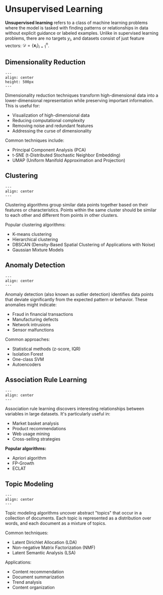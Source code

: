 # Unsupervised Learning

**Unsupervised learning** refers to a class of machine learning problems where the model is tasked with finding patterns or relationships in data without explicit guidance or labeled examples. Unlike in supervised learning problems, there are no targets $y_i$, and datasets consist of just feature vectors: $\mathcal D = \{\boldsymbol x_i\}_{i=1}^n$.

## Dimensionality Reduction

```{figure} https://buffml.com/wp-content/uploads/2022/12/Dimensionality_Reduction.png
---
align: center
height: 500px
---
```

Dimensionality reduction techniques transform high-dimensional data into a lower-dimensional representation while preserving important information. This is useful for:

- Visualization of high-dimensional data
- Reducing computational complexity
- Removing noise and redundant features
- Addressing the curse of dimensionality

Common techniques include:

- Principal Component Analysis (PCA)
- t-SNE (t-Distributed Stochastic Neighbor Embedding)
- UMAP (Uniform Manifold Approximation and Projection)

## Clustering

```{figure} https://media.licdn.com/dms/image/D4D12AQFdOCmVd8QVow/article-cover_image-shrink_720_1280/0/1680696595611?e=2147483647&v=beta&t=_BnRUyAeG4dxyHALQ0E48cL8pfvmGh7sUDxETG6LRoQ
---
align: center
---
```

Clustering algorithms group similar data points together based on their features or characteristics. Points within the same cluster should be similar to each other and different from points in other clusters.

Popular clustering algorithms:

- K-means clustering
- Hierarchical clustering
- DBSCAN (Density-Based Spatial Clustering of Applications with Noise)
- Gaussian Mixture Models

## Anomaly Detection

```{figure} https://www.quest.com/images/og/OGImage-AnomalyDetection_170064.jpg
---
align: center
---
```

Anomaly detection (also known as outlier detection) identifies data points that deviate significantly from the expected pattern or behavior. These anomalies might indicate:

- Fraud in financial transactions
- Manufacturing defects
- Network intrusions
- Sensor malfunctions

Common approaches:

- Statistical methods (z-score, IQR)
- Isolation Forest
- One-class SVM
- Autoencoders

## Association Rule Learning

```{figure} https://i0.wp.com/analyticsarora.com/wp-content/uploads/2022/06/association-rule-learning-visual-example-ml-interview.png?resize=800%2C600&ssl=1
---
align: center
---
```

Association rule learning discovers interesting relationships between variables in large datasets. It's particularly useful in:

- Market basket analysis
- Product recommendations
- Web usage mining
- Cross-selling strategies

**Popular algorithms:**

- Apriori algorithm
- FP-Growth
- ECLAT

## Topic Modeling

```{figure} https://d3lkc3n5th01x7.cloudfront.net/wp-content/uploads/2023/11/03043855/topic-modeling-in-NLP.svg
---
align: center
---
```

Topic modeling algorithms uncover abstract "topics" that occur in a collection of documents. Each topic is represented as a distribution over words, and each document as a mixture of topics.

Common techniques:

- Latent Dirichlet Allocation (LDA)
- Non-negative Matrix Factorization (NMF)
- Latent Semantic Analysis (LSA)

Applications:

- Content recommendation
- Document summarization
- Trend analysis
- Content organization
